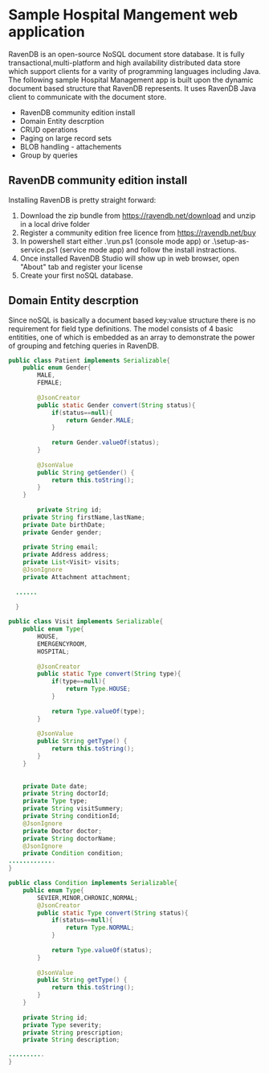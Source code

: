 # Sample Hospital Mangement web application
RavenDB is an open-source NoSQL document store database. It is fully transactional,multi-platform and high availability distributed data store which support clients for a varity of programming languages including Java.
The following sample Hospital Management app is built upon the dynamic document based structure that RavenDB represents.
It uses RavenDB Java client to communicate with the document store.


* RavenDB community edition install
* Domain Entity descrption
* CRUD operations
* Paging on large record sets
* BLOB handling - attachements
* Group by queries

## RavenDB community edition install
Installing RavenDB is pretty straight forward:
1. Download the zip bundle from https://ravendb.net/download and unzip in a local drive folder
2. Register a community edition free licence from https://ravendb.net/buy
3. In powershell start either .\run.ps1 (console mode app) or .\setup-as-service.ps1 (service mode app) and follow the install instractions.
4. Once installed RavenDB Studio will show up in web browser, open "About" tab and register your license
5. Create your first noSQL database.

## Domain Entity descrption
Since noSQL is basically a document based key:value structure there is no requirement for field type definitions. The model consists of
4 basic entitities, one of which is embedded as an array to demonstrate the power of grouping and fetching queries in RavenDB.

```java
public class Patient implements Serializable{
    public enum Gender{
    	MALE,
    	FEMALE;
        
    	@JsonCreator
        public static Gender convert(String status){
            if(status==null){
                return Gender.MALE;
            }
            
            return Gender.valueOf(status);
        }
        
        @JsonValue
        public String getGender() {        
            return this.toString();
        }    	
    }
	
        private String id;
	private String firstName,lastName;
	private Date birthDate;
	private Gender gender;
	
	private String email;
	private Address address;
	private List<Visit> visits;
	@JsonIgnore
	private Attachment attachment;
  
  ......
  
  }
```  
  
```java
public class Visit implements Serializable{
    public enum Type{
    	HOUSE,
    	EMERGENCYROOM,
    	HOSPITAL;
        
    	@JsonCreator
        public static Type convert(String type){
            if(type==null){
                return Type.HOUSE;
            }
            
            return Type.valueOf(type);
        }
        
        @JsonValue
        public String getType() {        
            return this.toString();
        }    	
    }
	
    	
	private Date date;
	private String doctorId;	
	private Type type;
	private String visitSummery;
	private String conditionId;
	@JsonIgnore
	private Doctor doctor;
	private String doctorName;
	@JsonIgnore
	private Condition condition;
.............
}	
```

```java
public class Condition implements Serializable{
	public enum Type{
		SEVIER,MINOR,CHRONIC,NORMAL;
    	@JsonCreator
        public static Type convert(String status){
            if(status==null){
                return Type.NORMAL;
            }
            
            return Type.valueOf(status);
        }
        
        @JsonValue
        public String getType() {        
            return this.toString();
        }  
	}
	
	private String id;
	private Type severity;
	private String prescription;
	private String description;

..........
}
```
